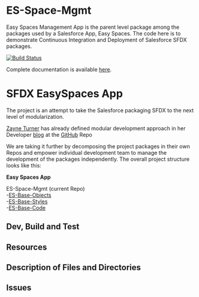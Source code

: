 # ES-Space-Mgmt
Easy Spaces Management App is the parent level package among the packages used by a Salesforce App, Easy Spaces.
The code here is to demonstrate Continuous Integration and Deployment of Salesforce SFDX packages.

[![Build Status](https://dev.azure.com/ECFMGTFS/EnterpriseArchitecture/_apis/build/status/Salesforce%20EasySpaces/ECFMG.ES-Space-Mgmt%20-%20CI?branchName=Package)](https://dev.azure.com/ECFMGTFS/EnterpriseArchitecture/_build/latest?definitionId=34&branchName=Package)

Complete documentation is available [here](https://ecfmg.gitbook.io/sfdx-unlocked-packages-guide).

# SFDX EasySpaces App

The project is an attempt to take the Salesforce packaging SFDX to the next level of modularization. 

[Zayne Turner](https://developer.salesforce.com/blogs/author/zayne) has already defined modular development approach in her Developer [blog](https://developer.salesforce.com/blogs/2018/06/announcing-the-easy-spaces-app.html) at the [GitHub](https://github.com/trailheadapps/easy-spaces) Repo

We are taking it further by decomposing the project packages in their own Repos and empower individual development team to manage the development of the packages independently. The overall project structure looks like this:

**Easy Spaces App**  

ES-Space-Mgmt (current Repo)  
-[ES-Base-Objects](https://github.com/ECFMG/ES-Base-Objects)  
-[ES-Base-Styles](https://github.com/ECFMG/ES-Base-Styles)  
-[ES-Base-Code](https://github.com/ECFMG/ES-Base-Code)  


## Dev, Build and Test


## Resources


## Description of Files and Directories


## Issues
